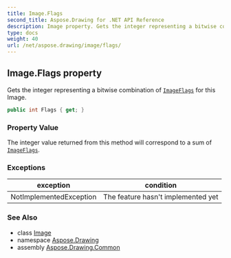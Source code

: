 ```yaml
---
title: Image.Flags
second_title: Aspose.Drawing for .NET API Reference
description: Image property. Gets the integer representing a bitwise combination of ImageFlags for this Image
type: docs
weight: 40
url: /net/aspose.drawing/image/flags/
---
```

## Image.Flags property

Gets the integer representing a bitwise combination of [`ImageFlags`](../../../aspose.drawing.imaging/imageflags/) for this Image.

```csharp
public int Flags { get; }
```

### Property Value

The integer value returned from this method will correspond to a sum of [`ImageFlags`](../../../aspose.drawing.imaging/imageflags/).

### Exceptions

| exception | condition |
| --- | --- |
| NotImplementedException | The feature hasn't implemented yet |

### See Also

* class [Image](../)
* namespace [Aspose.Drawing](../../image/)
* assembly [Aspose.Drawing.Common](../../../)


